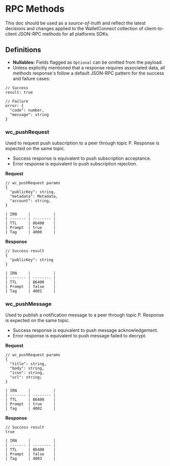 # RPC Methods

This doc should be used as a _source-of-truth_ and reflect the latest decisions and changes applied to the WalletConnect collection of client-to-client JSON-RPC methods for all platforms SDKs.

## Definitions

- **Nullables:** Fields flagged as `Optional` can be omitted from the payload.
- Unless explicitly mentioned that a response requires associated data, all methods response's follow a default JSON-RPC pattern for the success and failure cases:

```jsonc
// Success
result: true

// Failure
error: {
  "code": number,
  "message": string
}
```

### wc_pushRequest

Used to request push subscription to a peer through topic P. Response is expected on the same topic.

- Success response is equivalent to push subscription acceptance.
- Error response is equivalent to push subscription rejection.

**Request**

```jsonc
// wc_pushRequest params
{
  "publicKey": string,
  "metadata": Metadata,
  "account": string,
}

| IRN     |          |
| ------- | -------- |
| TTL     | 86400    |
| Prompt  | true     |
| Tag     | 4000     |

```

**Response**

```jsonc
// Success result
{
  "publicKey": string
}

| IRN     |          |
| ------- | -------- |
| TTL     | 86400    |
| Prompt  | false    |
| Tag     | 4001     |
```

### wc_pushMessage

Used to publish a notification message to a peer through topic P. Response is expected on the same topic.

- Success response is equivalent to push message acknowledgement.
- Error response is equivalent to push message failed to decrypt.


**Request**

```jsonc
// wc_pushRequest params
{
  "title": string,
  "body": string,
  "icon": string,
  "url": string;
}

| IRN     |          |
| ------- | -------- |
| TTL     | 86400    |
| Prompt  | true     |
| Tag     | 4002     |

```

**Response**

```jsonc
// Success result
true

| IRN     |          |
| ------- | -------- |
| TTL     | 86400    |
| Prompt  | false    |
| Tag     | 4003     |
```
